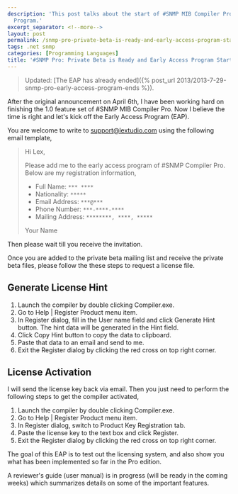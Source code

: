 ```yaml
---
description: 'This post talks about the start of #SNMP MIB Compiler Pro Early Access
  Program.'
excerpt_separator: <!--more-->
layout: post
permalink: /snmp-pro-private-beta-is-ready-and-early-access-program-starts-7311b09abd8e
tags: .net snmp
categories: [Programming Languages]
title: '#SNMP Pro: Private Beta is Ready and Early Access Program Starts'
---
```

> Updated: [The EAP has already ended]({% post_url 2013/2013-7-29-snmp-pro-early-access-program-ends %}).

After the original announcement on April 6th, I have been working hard on finishing the 1.0 feature set of #SNMP MIB Compiler Pro. Now I believe the time is right and let's kick off the Early Access Program (EAP).

<!--more-->

You are welcome to write to support@lextudio.com using the following email template,

> Hi Lex,
>
> Please add me to the early access program of #SNMP Compiler Pro. Below are my registration information,
>
> - Full Name: `*** ****`
> - Nationality: `*****`
> - Email Address: `***@***`
> - Phone Number: `***-****-****`
> - Mailing Address: `********, ****, *****`
>
> Your Name

Then please wait till you receive the invitation.

Once you are added to the private beta mailing list and receive the private beta files, please follow the these steps to request a license file.

## Generate License Hint

1. Launch the compiler by double clicking Compiler.exe.
1. Go to Help | Register Product menu item.
1. In Register dialog, fill in the User name field and click Generate Hint button. The hint data will be generated in the Hint field.
1. Click Copy Hint button to copy the data to clipboard.
1. Paste that data to an email and send to me.
1. Exit the Register dialog by clicking the red cross on top right corner.

## License Activation

I will send the license key back via email. Then you just need to perform the following steps to get the compiler activated,

1. Launch the compiler by double clicking Compiler.exe.
1. Go to Help | Register Product menu item.
1. In Register dialog, switch to Product Key Registration tab.
1. Paste the license key to the text box and click Register.
1. Exit the Register dialog by clicking the red cross on top right corner.

The goal of this EAP is to test out the licensing system, and also show you what has been implemented so far in the Pro edition.

A reviewer's guide (user manual) is in progress (will be ready in the coming weeks) which summarizes details on some of the important features.

